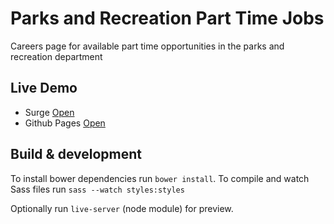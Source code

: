 # Parks and Recreation Part Time Jobs

Careers page for available part time opportunities in the parks and recreation department

## Live Demo

* Surge [Open](https://park-jobs.surge.sh)
* Github Pages [Open](https://david-meza.github.io/parks-part-time-jobs)

## Build & development

To install bower dependencies run `bower install`. To compile and watch Sass files run `sass --watch styles:styles`

Optionally run `live-server` (node module) for preview.